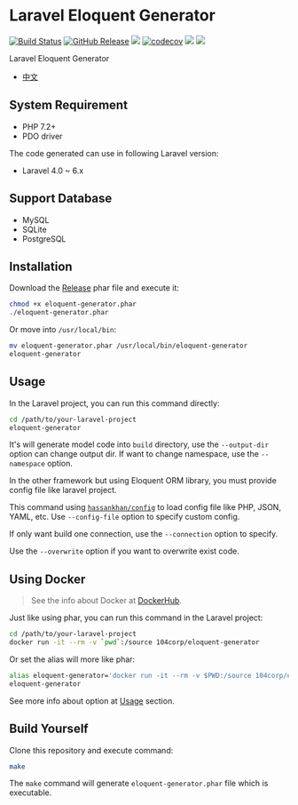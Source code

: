 # Laravel Eloquent Generator

[![Build Status](https://travis-ci.com/104corp/laravel-eloquent-generator.svg?branch=master)](https://travis-ci.com/104corp/laravel-eloquent-generator)
[![GitHub Release](https://img.shields.io/github/release/104corp/laravel-eloquent-generator.svg)](https://github.com/104corp/laravel-eloquent-generator/releases)
[![](https://img.shields.io/github/downloads/104corp/laravel-eloquent-generator/total.svg)](https://github.com/104corp/laravel-eloquent-generator/releases)
[![codecov](https://codecov.io/gh/104corp/laravel-eloquent-generator/branch/master/graph/badge.svg)](https://codecov.io/gh/104corp/laravel-eloquent-generator)
[![](https://img.shields.io/docker/stars/104corp/eloquent-generator.svg)](https://hub.docker.com/r/104corp/eloquent-generator/)
[![](https://img.shields.io/docker/pulls/104corp/eloquent-generator.svg)](https://hub.docker.com/r/104corp/eloquent-generator/)

Laravel Eloquent Generator

* [中文](https://github.com/104corp/laravel-eloquent-generator/wiki/%E4%B8%AD%E6%96%87)

## System Requirement

* PHP 7.2+
* PDO driver

The code generated can use in following Laravel version:

* Laravel 4.0 ~ 6.x

## Support Database

* MySQL
* SQLite
* PostgreSQL

## Installation

Download the [Release](https://github.com/104corp/laravel-eloquent-generator/releases) phar file and execute it:

```bash
chmod +x eloquent-generator.phar
./eloquent-generator.phar
```

Or move into `/usr/local/bin`:

```bash
mv eloquent-generator.phar /usr/local/bin/eloquent-generator
eloquent-generator
```

## Usage

In the Laravel project, you can run this command directly:

```bash
cd /path/to/your-laravel-project
eloquent-generator
```

It's will generate model code into `build` directory, use the `--output-dir` option can change output dir. If want to change namespace, use the `--namespace` option.

In the other framework but using Eloquent ORM library, you must provide config file like laravel project.

This command using [`hassankhan/config`](https://github.com/hassankhan/config) to load config file like PHP, JSON, YAML, etc. Use `--config-file` option to specify custom config.

If only want build one connection, use the `--connection` option to specify.

Use the `--overwrite` option if you want to overwrite exist code.

## Using Docker

> See the info about Docker at [DockerHub](https://hub.docker.com/r/104corp/eloquent-generator/).

Just like using phar, you can run this command in the Laravel project:

```bash
cd /path/to/your-laravel-project
docker run -it --rm -v `pwd`:/source 104corp/eloquent-generator
```

Or set the alias will more like phar:

```bash
alias eloquent-generator='docker run -it --rm -v $PWD:/source 104corp/eloquent-generator'
eloquent-generator
```

See more info about option at [Usage](#Usage) section.

## Build Yourself

Clone this repository and execute command:

```bash
make
```

The `make` command will generate `eloquent-generator.phar` file which is executable.

